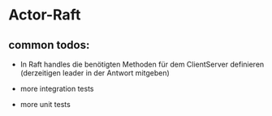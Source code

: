 # Actor-Raft

## common todos:

- In Raft handles die benötigten Methoden für dem ClientServer definieren (derzeitigen leader in der Antwort mitgeben)


- more integration tests
- more unit tests 
